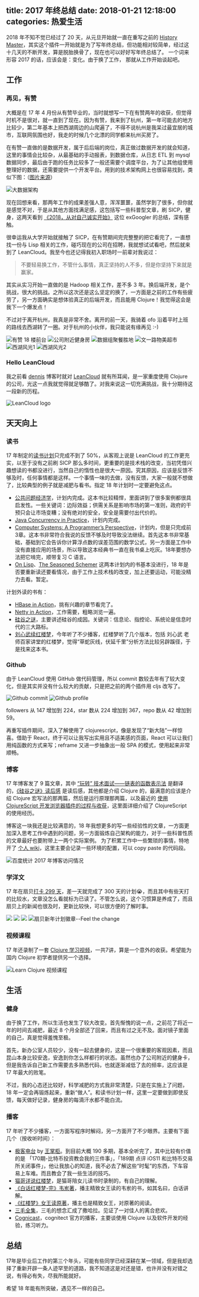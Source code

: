 title: 2017 年终总结
date: 2018-01-21 12:18:00
categories: 热爱生活
---

2018 年不知不觉已经过了 20 天，从元旦开始就一直在重写之前的 [History Master](https://github.com/jiacai2050/history-master)，其实这个插件一开始就是为了写年终总结，但功能相对较简单，经过这十几天的不断开发，算是脱胎换骨了，现在也可以好好写年终总结了。
一个词来形容 2017 的话，应该会是：变化。由于换了工作， 那就从工作开始谈起吧。

## 工作

### 再见，有赞

大概是在 17 年 4 月份从有赞毕业的，当时就想写一下在有赞两年的收获，但觉得时机不是很对，就一直到了现在。因为有赞，我来到了杭州，第一年可能去的地方比较少，第二年基本上把西湖周边的山爬遍了，不得不说杭州是我呆过最宜居的城市，互联网氛围也好，我走的时候几个北漂的同学都来杭州买房了。

在有赞一直做的是数据开发，属于后后端的岗位，真正做过数据开发的就会知道，这里的事情会比较杂，从最基础的手动报表，到数据仓库，从日志 ETL 到 mysql 数据同步，最后由于跑的任务比较多了一般还需要个调度平台，为了让其他组使用整理好的数据，还需要提供一个开发平台。用到的技术架构网上也很容易找到，类似下图：（[图片来源](https://tech.youzan.com/you-zan-big-data-practice/)）

![大数据架构](https://img.alicdn.com/imgextra/i1/581166664/TB2pD.6nRDH8KJjSspnXXbNAVXa_!!581166664.png)

现在回想来看，那两年工作的成果差强人意，浑浑噩噩，虽然学到了很多，但你就是感觉不对，于是从其他方面找满足感，这包括写一些科普型文章，刷 SICP，健身，这两天看到 [《2018，从对自己诚实开始》](http://lucida.me/blog/2018-being-honest/) 这位 exGoogler 的总结，深有感触。

很幸运我从大学开始就接触了 SICP，在有赞期间完完整整的把它看完了，一直想找一份与 Lisp 相关的工作，碰巧现在的公司在招聘，我就想试试看吧，然后就来到了 LeanCloud。我至今也还记得我初入职场时一前辈对我说过：

> 不要轻易换工作，不管什么事情，真正坚持的人不多，但是你坚持下来就是赢家。

其实从实习开始一直做的是 Hadoop 相关工作，差不多 3 年。换后端开发，是个挑战，很大的挑战。之所以这次还是这么坚定的换了，一方面是之前的工作有些疲劳了，另一方面确实是想体验真正的后端开发，而且能用 Clojure！我觉得这会是我下一个爆发点！

不过对于离开杭州，我真是非常不舍。离开的前一天，我骑着 ofo 沿着平时上班的路线去西湖转了一圈。对于杭州的小伙伴，我只能说有缘再见 :-)

![有赞 18 楼前台](https://img.alicdn.com/imgextra/i3/581166664/TB2UrQsnJzJ8KJjSspkXXbF7VXa_!!581166664.jpg)
![公司附近健身房](https://img.alicdn.com/imgextra/i3/581166664/TB2uAZQnJrJ8KJjSspaXXXuKpXa_!!581166664.jpg)
![数据组聚餐胜地](https://img.alicdn.com/imgextra/i4/581166664/TB2UiIsnTTI8KJjSsphXXcFppXa_!!581166664.jpg)
![文一路物美超市](https://img.alicdn.com/imgextra/i3/581166664/TB2JFk2nIjI8KJjSsppXXXbyVXa_!!581166664.jpg)
![西湖风光1](https://img.alicdn.com/imgextra/i4/581166664/TB2av8Nn22H8KJjy1zkXXXr7pXa_!!581166664.jpg)
![西湖风光2](https://img.alicdn.com/imgextra/i4/581166664/TB2LzFnnZbI8KJjy1zdXXbe1VXa_!!581166664.jpg)

### Hello LeanCloud

我之前看 [dennis](http://blog.fnil.net/) 博客时就对 [LeanCloud](https://leancloud.cn/) 就有所耳闻，是一家重度使用 Clojure 的公司，光这一点我就觉得就足够酷了。对我来说这一切充满挑战，我十分期待这一段新的历程。

![LeanCloud logo](https://leancloud.cn/assets/img/press/Logo%20-%20Blue%20Padding.png)

## 天天向上

### 读书

17 年制定的[读书计划](/blog/2017/01/08/review-2016/#%E8%AF%BB%E4%B9%A6)只完成不到了 50%，从客观上说是 LeanCloud 的工作更充实，以至于没有之前刷 SICP 那么多时间，更重要的是技术栈的改变，当初凭借兴趣想读的书都没进行，当然自己的惰性也是很大一原因。究其原因，应该是反馈不够及时，任何事情都是这样。一个事情一味的去做，没有反馈，大家一般就不想做了，比较典型的例子就是减肥与看书。指定 18 年计划时一定要避免这点。

- [公共问题经济学](http://book.douban.com/subject/25854634/)，计划内完成。这本书比较精悍，里面讲到了很多案例都很具启发性。一些关键词：边际效益；供需关系是影响市场的第一准则，政府的干预只会让市场变糟；没有绝对的安全，安全是需要付出代价的。
- [Java Concurrency in Practice](http://book.douban.com/subject/1888733/)，计划内完成。
- [Computer Systems: A Programmer’s Perspective](http://book.douban.com/subject/1230413/)，计划内，但是只完成前3章。这本书非常符合我说的反馈不够及时导致没法继续。首先这本书非常基础，基础到它会告诉你计算浮点数的误差范围的数学公式，另一方面是工作中没有直接应用的场景，所以导致这本经典书一直在我书桌上吃灰。18年要想办法把它啃完，顺带复习 C 语言。
- [On Lisp](https://book.douban.com/subject/1432683/)、[The Seasoned Schemer](http://book.douban.com/subject/1726083/) 这两本计划内的书基本没进行，18 年是否要重新读还要看情况，由于工作上技术栈的改变，加上还要运动，可能没精力去看。暂定。

计划外读的书有：
- [HBase in Action](https://book.douban.com/subject/11554138/)，挑有兴趣的章节看完了。
- [Netty in Action](https://book.douban.com/subject/24700704/)，工作需要，粗略浏览一遍。
- [硅谷之谜](https://book.douban.com/subject/26665230/)，主要讲述硅谷的成因。关键词：信息论、指控论、系统论是信息时代的三大路标。
- [刘心武续红楼梦](https://book.douban.com/subject/5988772/)，今年听了不少播客，红楼梦听了几个版本，包括 刘心武 老师百家讲堂的红楼梦，觉得“草蛇灰线，伏延千里”分析方法比较另辟蹊径，于是找来这本书。

### Github

由于 LeanCloud 使用 GitHub 做代码管理，所以 commit 数较去年有了较大变化，但是其实并没有什么较大的贡献，只是把之前的两个插件用 cljs 改写了。

![Github commit](https://img.alicdn.com/imgextra/i4/581166664/TB2t6ZHnJfJ8KJjy0FeXXXKEXXa_!!581166664.png)
![Github profile](https://img.alicdn.com/imgextra/i3/581166664/TB2qUkZnIrI8KJjy0FhXXbfnpXa_!!581166664.png)

followers 从 147 增加到 224，star 数从 224 增加到 367，repo 数从 42 增加到 59。

再重写插件期间，深入了解使用了 clojurescript，像是发现了“新大陆”一样惊喜。借助于 React，终于可以让我写出实用且不适美感的页面，React 可以让我们用纯函数的方式来写；reframe 又进一步抽象出一般 SPA 的模式，使用起来非常顺畅。

### 博客

17 年博客发了 9 篇文章，其中 [“玩转” 技术面试——链表的函数表示法](http://localhost:4000/blog/2017/03/22/ace-technical-interview/) 是翻译的，[《硅谷之谜》读后感](http://localhost:4000/blog/2017/05/11/review-of-secret-of-silicon-valley/) 是读后感，其他都是介绍 Clojure 的，最满意的应该是介绍 Clojure 宏写法的那两篇，然后是运行原理那两篇，以及最近的 [使用 ClojureScript 开发浏览器插件的过程与收获](http://localhost:4000/blog/2017/11/22/create-firefox-chrome-extensions-in-clojurescript/)，这里面详细介绍了 ClojureScript 的使用经历。

博客这一块我还是比较满意的，18 年我想更多的写一些经验性的文章，一方面更加深入思考工作中遇到的问题，另一方面锻炼自己架构的能力，对于一些科普性质的文章最好也要附带上一两个实际案例。
为了积累工作中一些繁琐的事情，特地开了 [个人 wiki](http://wiki.liujiacai.net/)，这里主要会记录一些环境的配置，可以 copy paste 的代码段。

![百度统计 2017 年博客访问情况](https://img.alicdn.com/imgextra/i4/581166664/TB27ZEPnL2H8KJjy0FcXXaDlFXa_!!581166664.png)

### 学洋文

17 年在扇贝[打卡 299 天](https://www.shanbay.com/web/annual-plan/award/74548)，差一天就完成了 300 天的计划😭，而且其中有些天打的比较水，文章没怎么看就标为已读了。不管怎么说，这个习惯算是养成了，而且扇贝上的新闻也很及时，更新比较快，可以很方便的了解时事。

![](https://img.alicdn.com/imgextra/i3/581166664/TB2KOlan22H8KJjy0FcXXaDlFXa_!!581166664.png)
![](https://img.alicdn.com/imgextra/i4/581166664/TB23SBhn8HH8KJjy0FbXXcqlpXa_!!581166664.png)
![](https://img.alicdn.com/imgextra/i3/581166664/TB2wlOkn_vI8KJjSspjXXcgjXXa_!!581166664.png)
![扇贝新年计划徽章--Feel the change](https://img.alicdn.com/imgextra/i2/581166664/TB2mNXYn6nD8KJjSspbXXbbEXXa_!!581166664.jpg)

### 视频课程

17 年还录制了一套 [Clojure 学习视频](https://github.com/jiacai2050/learn_clojure.mp4)，一共7讲，算是一个意外的收获。希望能为国内 Clojure 初学者提供另一个选择。

![Learn Clojure 视频课程](https://img.alicdn.com/imgextra/i3/581166664/TB2phveekfb_uJkHFqDXXXVIVXa_!!581166664.png)

## 生活

### 健身

由于换了工作，所以生活也发生了较大改变。首先惭愧的说一点，之前花了将近一年的时间去减肥，最近 8 个月全部还了回来，而且有过之无不及。面对镜子里面的自己，真是觉得羞愧至极。

首先，新办公室人员较少，没有一起去健身的，这是一个很重要的客观因素，而且昆山本身比较安逸，安逸到你怎么样都行的状态。虽然也办了公司附近的健身卡，但是我告诉自己新工作需要去多熟悉代码，也就逐渐减低了去的频率，这应该是 17 年最大的败笔。

不过，我的心态还比较好，科学减肥的方式我非常清楚，只是在实施上了问题，18 年一定会再锻炼起来，重新“做人”。和读书计划一样，这里一定要做到即使反馈，每天做好记录，健身房的每滴汗水都不能白流。

### 播客

17 年听了不少播客，一方面写程序时解闷，另一方面开了不少眼界。主要有下面几个（按收听时间）：

- [极客电台](https://itunes.apple.com/cn/podcast/%E6%9E%81%E5%AE%A2%E7%94%B5%E5%8F%B0/id914427651?mt=2) by [王掌柜](https://geek.wasai.org/)。到目前大概 190 多期，基本全听完了，其中比较有价值的是 「170期-比特币投资教会我的三件事」，「189期 点评 iOS11 和比特币交易所关闭事件」，他让我放心的知道，我不必去了解这些“时髦”的东西，下车容易上车难。而且教会了我一些生活的技巧。
- [猫哥详说红楼梦](http://www.ximalaya.com/9316189/album/5609461/)，是猫哥陪女儿读书时录制的，有自己的理解。
- [《白话红楼梦-完》韦岽著](http://www.ximalaya.com/32674504/album/3836293/)，播主精致女王读的韦岽的书，如其名曰，白话讲解。
- [《红楼梦》女王读原著](http://www.ximalaya.com/32674504/album/11064027/)，播主也是精致女王，对原著的阅读。
- [三毛全集](https://fm.qq.com/album/rd004IyeGv3gH42A)，三毛的想念汇成了撒哈拉。见证了一对佳人的离合悲欢。
- [Cognicast](http://blog.cognitect.com/cognicast/)，cognitect 官方的播客，主要谈使用 Clojure 以及软件开发的经验，练习听力。


## 总结

17年是毕业后工作的第三个年头，可能有些同学已经深耕在某一领域，但是我却选择了重新开辟一条人迹罕至的道路，我不知道这是对还是错，也许并没有对错之说，有得必有失，尽我所能就好。

希望 18 年能有所突破，遇见不一样的自己。